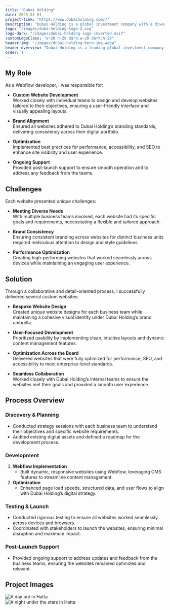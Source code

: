 ```yaml
---
title: "Dubai Holding"
date: 2025-01-01
project-link: "https://www.dubaiholding.com//"
description: "Dubai Holding is a global investment company with a diverse portfolio spanning real estate, retail, and hospitality. I collaborated with their teams to deliver tailored websites for various business units, aligning with their strategic objectives and enhancing their digital presence."
logo: "/images/duba-holding-logo-2.svg"
logo-dark: "/images/dubai-holding-logo-inverted.avif"
customLogoClass: "w-20 h-20 dark:w-20 dark:h-20"
header-img: "/images/dubai-holding-hero-img.webp"
header-overview: "Dubai Holding is a leading global investment company with a diverse portfolio spanning real estate, retail, hospitality, and entertainment. I have partnered with their teams to design and develop high-impact websites for various business units, enabling them to achieve their goals with user-centric, scalable, and high-performance digital solutions."
order: 1
---
```


## My Role
As a Webflow developer, I was responsible for:

- **Custom Website Development**  
  Worked closely with individual teams to design and develop websites tailored to their objectives, ensuring a user-friendly interface and visually appealing layouts.  

- **Brand Alignment**  
  Ensured all websites adhered to Dubai Holding’s branding standards, delivering consistency across their digital portfolio.  

- **Optimization**  
  Implemented best practices for performance, accessibility, and SEO to enhance site visibility and user experience.  

- **Ongoing Support**  
  Provided post-launch support to ensure smooth operation and to address any feedback from the teams.

## Challenges
Each website presented unique challenges:

- **Meeting Diverse Needs**  
  With multiple business teams involved, each website had its specific goals and requirements, necessitating a flexible and tailored approach.  

- **Brand Consistency**  
  Ensuring consistent branding across websites for distinct business units required meticulous attention to design and style guidelines.  

- **Performance Optimization**  
  Creating high-performing websites that worked seamlessly across devices while maintaining an engaging user experience.  

## Solution
Through a collaborative and detail-oriented process, I successfully delivered several custom websites:

- **Bespoke Website Design**  
  Created unique website designs for each business team while maintaining a cohesive visual identity under Dubai Holding’s brand umbrella.  

- **User-Focused Development**  
  Prioritized usability by implementing clean, intuitive layouts and dynamic content management features.  

- **Optimization Across the Board**  
  Delivered websites that were fully optimized for performance, SEO, and accessibility to meet enterprise-level standards.  

- **Seamless Collaboration**  
  Worked closely with Dubai Holding’s internal teams to ensure the websites met their goals and provided a smooth user experience.

## Process Overview

### Discovery & Planning
- Conducted strategy sessions with each business team to understand their objectives and specific website requirements.  
- Audited existing digital assets and defined a roadmap for the development process.

### Development
1. **Webflow Implementation**  
   - Built dynamic, responsive websites using Webflow, leveraging CMS features to streamline content management.  
2. **Optimization**  
   - Enhanced page load speeds, structured data, and user flows to align with Dubai Holding’s digital strategy.  

### Testing & Launch
- Conducted rigorous testing to ensure all websites worked seamlessly across devices and browsers.  
- Coordinated with stakeholders to launch the websites, ensuring minimal disruption and maximum impact.  

### Post-Launch Support
- Provided ongoing support to address updates and feedback from the business teams, ensuring the websites remained optimized and relevant.

## Project Images
<section class="py-12 px-[5%]">
  <div class="mx-auto">
    <div class="grid grid-cols-1 md:grid-cols-2 gap-4 w-full items-start">
      <!-- Image 1 -->
      <div class="w-full">
        <img
          src="/images/dh-screencapture-1.webp"
          alt="A day out in Hatta"
          class="w-full h-auto object-contain shadow-low dark:shadow-lowInverted"
        />
      </div>
      <!-- Image 2 -->
      <div class="w-full">
        <img
          src="/images/dh-screencapture-2.webp"
          alt="A night under the stars in Hatta"
          class="w-full h-auto object-contain shadow-low dark:shadow-lowInverted"
        />
      </div>   
  </div>
</section>